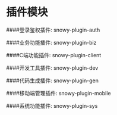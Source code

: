 # 插件模块

####登录鉴权插件: snowy-plugin-auth

####业务功能插件: snowy-plugin-biz

####C端功能插件: snowy-plugin-client

####开发工具插件: snowy-plugin-dev

####代码生成插件: snowy-plugin-gen

####移动端管理插件: snowy-plugin-mobile

####系统功能插件: snowy-plugin-sys